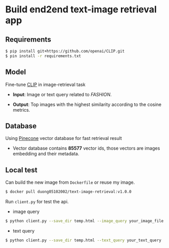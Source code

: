 # Build end2end text-image retrieval app

## Requirements

```bash
$ pip install git+https://github.com/openai/CLIP.git
$ pin install -r requirements.txt
```

## Model

Fine-tune [CLIP](https://arxiv.org/abs/2103.00020) in image-retrieval task

+  **Input**: Image or text query related to *FASHION*.

+  **Output**: Top images with the highest similarity according to the cosine metrics.

## Database

Using [Pinecone](https://www.pinecone.io/) vector database for fast retrieval result
+ Vector database contains **85577** vector ids, those vectors are images embedding and their metadata.


## Local test
Can build the new image from `Dockerfile` or reuse my image.
```bash
$ docker pull duong05102002/text-image-retrieval:v1.0.0
```
Run `client.py` for test the api.

+ image query
```bash
$ python client.py --save_dir temp.html --image_query your_image_file
```
+ text query
```bash
$ python client.py --save_dir temp.html --text_query your_text_query
```

